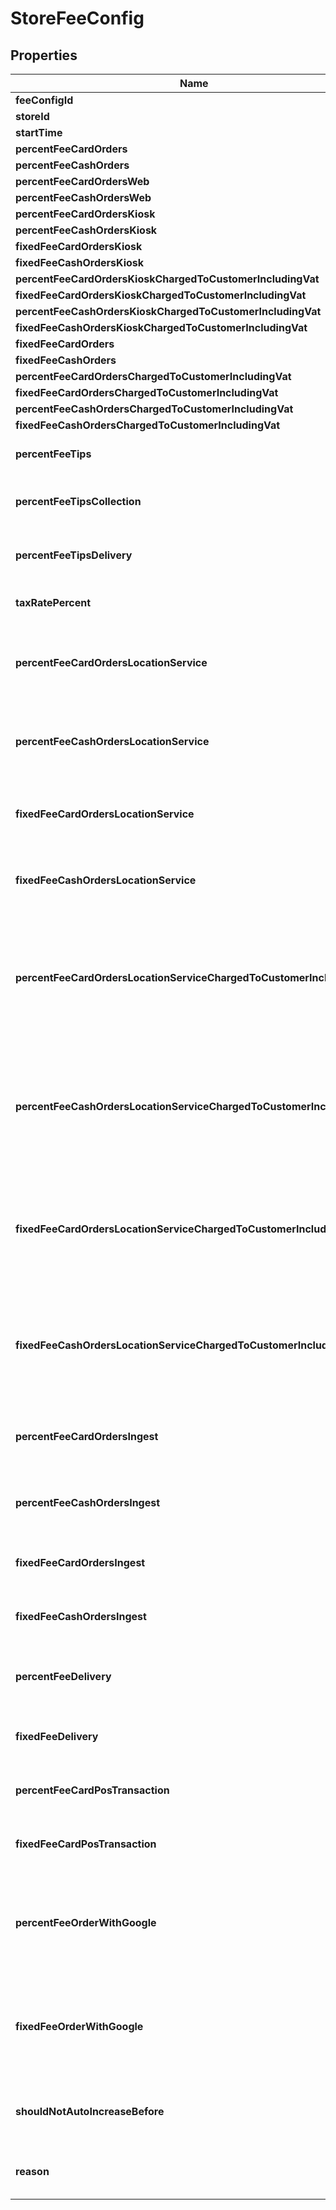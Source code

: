 
# StoreFeeConfig

## Properties
Name | Type | Description | Notes
------------ | ------------- | ------------- | -------------
**feeConfigId** | **Integer** |  |  [optional]
**storeId** | **Integer** |  |  [optional]
**startTime** | [**OffsetDateTime**](OffsetDateTime.md) |  |  [optional]
**percentFeeCardOrders** | **Double** |  |  [optional]
**percentFeeCashOrders** | **Double** |  |  [optional]
**percentFeeCardOrdersWeb** | **Double** |  |  [optional]
**percentFeeCashOrdersWeb** | **Double** |  |  [optional]
**percentFeeCardOrdersKiosk** | **Double** |  |  [optional]
**percentFeeCashOrdersKiosk** | **Double** |  |  [optional]
**fixedFeeCardOrdersKiosk** | **Double** |  |  [optional]
**fixedFeeCashOrdersKiosk** | **Double** |  |  [optional]
**percentFeeCardOrdersKioskChargedToCustomerIncludingVat** | **Double** |  |  [optional]
**fixedFeeCardOrdersKioskChargedToCustomerIncludingVat** | **Double** |  |  [optional]
**percentFeeCashOrdersKioskChargedToCustomerIncludingVat** | **Double** |  |  [optional]
**fixedFeeCashOrdersKioskChargedToCustomerIncludingVat** | **Double** |  |  [optional]
**fixedFeeCardOrders** | **Double** |  |  [optional]
**fixedFeeCashOrders** | **Double** |  |  [optional]
**percentFeeCardOrdersChargedToCustomerIncludingVat** | **Double** |  |  [optional]
**fixedFeeCardOrdersChargedToCustomerIncludingVat** | **Double** |  |  [optional]
**percentFeeCashOrdersChargedToCustomerIncludingVat** | **Double** |  |  [optional]
**fixedFeeCashOrdersChargedToCustomerIncludingVat** | **Double** |  |  [optional]
**percentFeeTips** | **Double** | Gets or sets the percent fee tips. |  [optional]
**percentFeeTipsCollection** | **Double** | Gets or sets the percent fee tips for collection. |  [optional]
**percentFeeTipsDelivery** | **Double** | Gets or sets the percent fee tips for delivery. |  [optional]
**taxRatePercent** | **Double** | Gets or sets the tax rate percent. |  [optional]
**percentFeeCardOrdersLocationService** | **Double** | Gets or sets the percent fee card orders location service. |  [optional]
**percentFeeCashOrdersLocationService** | **Double** | Gets or sets the percent fee cash orders location service. |  [optional]
**fixedFeeCardOrdersLocationService** | **Double** | Gets or sets the fixed fee card orders location service. |  [optional]
**fixedFeeCashOrdersLocationService** | **Double** | Gets or sets the fixed fee cash orders location service. |  [optional]
**percentFeeCardOrdersLocationServiceChargedToCustomerIncludingVat** | **Double** | Gets or sets the percent fee card orders location service charged to customer including vat. |  [optional]
**percentFeeCashOrdersLocationServiceChargedToCustomerIncludingVat** | **Double** | Gets or sets the percent fee cash orders location service charged to customer including vat. |  [optional]
**fixedFeeCardOrdersLocationServiceChargedToCustomerIncludingVat** | **Double** | Gets or sets the fixed fee card orders location service charged to customer including vat. |  [optional]
**fixedFeeCashOrdersLocationServiceChargedToCustomerIncludingVat** | **Double** | Gets or sets the fixed fee cash orders location service charged to customer including vat. |  [optional]
**percentFeeCardOrdersIngest** | **Double** | Gets or sets the percent fee card orders ingest. |  [optional]
**percentFeeCashOrdersIngest** | **Double** | Gets or sets the percent fee cash orders ingest. |  [optional]
**fixedFeeCardOrdersIngest** | **Double** | Gets or sets the fixed fee card orders ingest. |  [optional]
**fixedFeeCashOrdersIngest** | **Double** | Gets or sets the fixed fee cash orders ingest. |  [optional]
**percentFeeDelivery** | **Double** | Gets or sets the percent fee for delivery orders. |  [optional]
**fixedFeeDelivery** | **Double** | Gets or sets the fixed fee for delivery orders. |  [optional]
**percentFeeCardPosTransaction** | **Double** | Gets or sets the percent fee for POS transactions. |  [optional]
**fixedFeeCardPosTransaction** | **Double** | Gets or sets the fixed fee for POS transactions. |  [optional]
**percentFeeOrderWithGoogle** | **Double** | Additional percentage fee charged on orders submitted through Order With Google |  [optional]
**fixedFeeOrderWithGoogle** | **Double** | Additional fixed fee charged on orders submitted through Order With Google |  [optional]
**shouldNotAutoIncreaseBefore** | [**OffsetDateTime**](OffsetDateTime.md) | Should not auto increase fees before this date |  [optional]
**reason** | **String** | Reason for the last fee change (optional) |  [optional]



